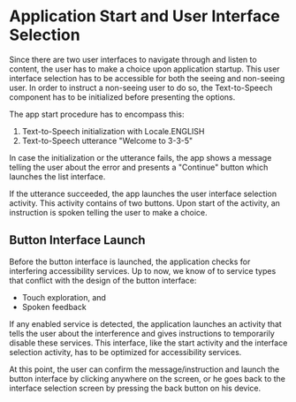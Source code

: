 # Application Start and User Interface Selection

Since there are two user interfaces to navigate through and listen to content, the user has to make a choice upon application startup. This user interface selection has to be accessible for both the seeing and non-seeing user. In order to instruct a non-seeing user to do so, the Text-to-Speech component has to be initialized before presenting the options.

The app start procedure has to encompass this:

1. Text-to-Speech initialization with Locale.ENGLISH 
1. Text-to-Speech utterance "Welcome to 3-3-5" 
 
In case the initialization or the utterance fails, the app shows a message telling the user about the error and presents a "Continue" button which launches the list interface. 
 
If the utterance succeeded, the app launches the user interface selection activity. This activity contains of two buttons. Upon start of the activity, an instruction is spoken telling the user to make a choice.

## Button Interface Launch

Before the button interface is launched, the application checks for interfering accessibility services. Up to now, we know of to service types that conflict with the design of the button interface:

 - Touch exploration, and
 - Spoken feedback

If any enabled service is detected, the application launches an activity that tells the user about the interference and gives instructions to temporarily disable these services. This interface, like the start activity and the interface selection activity, has to be optimized for accessibility services.

At this point, the user can confirm the message/instruction and launch the button interface by clicking anywhere on the screen, or he goes back to the interface selection screen by pressing the back button on his device.
